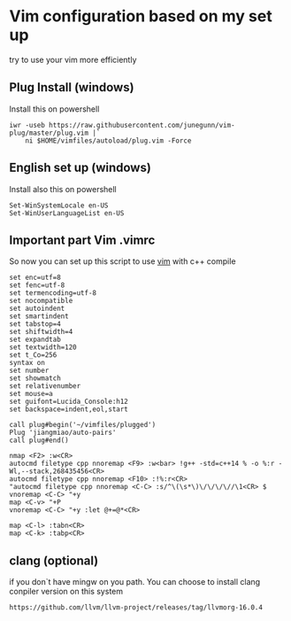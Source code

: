# Vim configuration based on my set up
try to use your vim more efficiently
## Plug Install (windows)
Install this on powershell 
```
iwr -useb https://raw.githubusercontent.com/junegunn/vim-plug/master/plug.vim |`
    ni $HOME/vimfiles/autoload/plug.vim -Force
```
## English set up (windows)
Install also this on powershell
```
Set-WinSystemLocale en-US
Set-WinUserLanguageList en-US
```
## Important part Vim .vimrc
So now you can set up this script to use [vim][] with c++ compile
```
set enc=utf=8
set fenc=utf-8
set termencoding=utf-8
set nocompatible
set autoindent
set smartindent
set tabstop=4
set shiftwidth=4
set expandtab
set textwidth=120
set t_Co=256
syntax on
set number
set showmatch
set relativenumber
set mouse=a
set guifont=Lucida_Console:h12
set backspace=indent,eol,start

call plug#begin('~/vimfiles/plugged')
Plug 'jiangmiao/auto-pairs'
call plug#end()

nmap <F2> :w<CR>
autocmd filetype cpp nnoremap <F9> :w<bar> !g++ -std=c++14 % -o %:r -Wl,--stack,268435456<CR>
autocmd filetype cpp nnoremap <F10> :!%:r<CR>
"autocmd filetype cpp nnoremap <C-C> :s/^\(\s*\)\/\/\/\//\1<CR> $
vnoremap <C-C> "+y
map <C-v> "+P
vnoremap <C-C> "+y :let @+=@*<CR>

map <C-l> :tabn<CR>
map <C-k> :tabp<CR>
```
[vim]: https://www.vim.org/
## clang (optional)
if you don`t have mingw on you path. You can choose to install clang conpiler version on this system
```
https://github.com/llvm/llvm-project/releases/tag/llvmorg-16.0.4
```
